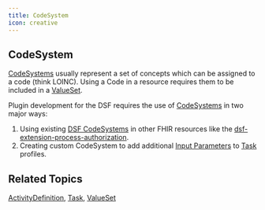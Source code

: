 ```yaml
---
title: CodeSystem
icon: creative
---
```


## CodeSystem

[CodeSystems](https://www.hl7.org/fhir/R4/codesystem.html) usually represent a set of concepts which can be assigned to a code (think LOINC). Using a Code in a resource requires them to be included in a [ValueSet](valueset.md).

Plugin development for the DSF requires the use of [CodeSystems](https://www.hl7.org/fhir/R4/codesystem.html) in two major ways:
1. Using existing [DSF CodeSystems](https://github.com/datasharingframework/dsf/tree/main/dsf-fhir/dsf-fhir-validation/src/main/resources/fhir/CodeSystem) in other FHIR resources like the [dsf-extension-process-authorization](https://github.com/datasharingframework/dsf/blob/main/dsf-fhir/dsf-fhir-validation/src/main/resources/fhir/StructureDefinition/dsf-extension-process-authorization-1.0.0.xml).
2. Creating custom CodeSystem to add additional [Input Parameters](task.md#task-input-parameters) to [Task](task.md) profiles.

## Related Topics
[ActivityDefinition](activitydefinition.md), [Task](task.md), [ValueSet](valueset.md)
